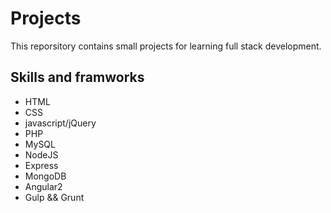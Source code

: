 # Projects
This reporsitory contains small projects for learning full stack development. 

## Skills and framworks
* HTML
* CSS
* javascript/jQuery
* PHP
* MySQL
* NodeJS
* Express
* MongoDB
* Angular2
* Gulp && Grunt
